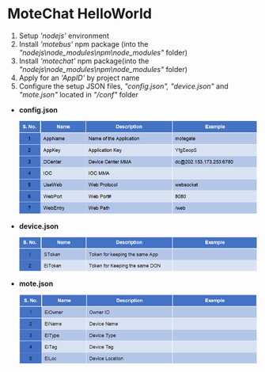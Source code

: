 # MoteChat HelloWorld

1. Setup _'nodejs'_ environment
2. Install _'motebus'_ npm package \(into the _"nodejs\node\_modules\npm\node\_modules"_ folder\)
3. Install _'motechat'_ npm package\(into the _"nodejs\node\_modules\npm\node\_modules"_ folder\)
4. Apply for an _'AppID'_ by project name
5. Configure the setup JSON files, _"config.json", "device.json"_ and _"mote.json"_ located in _"/conf"_ folder

* **config.json**

  ![](../.gitbook/assets/mc_api_config_json.png)

* **device.json**

  ![](../.gitbook/assets/mc_api_device_json.png)

* **mote.json**

  ![](../.gitbook/assets/mc_api_mote_json.png)

